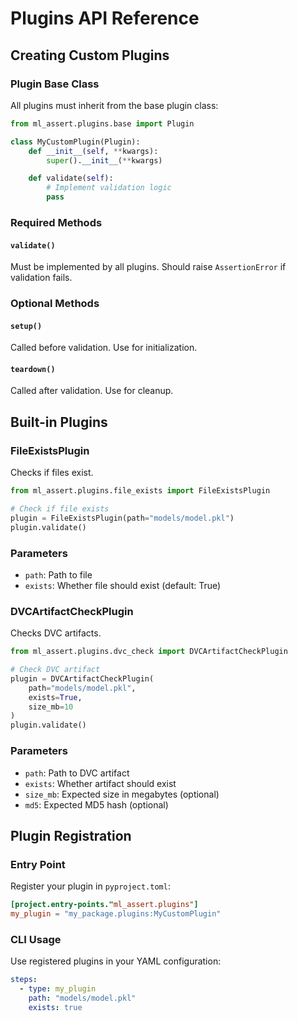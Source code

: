 # Plugins API Reference

## Creating Custom Plugins

### Plugin Base Class

All plugins must inherit from the base plugin class:

```python
from ml_assert.plugins.base import Plugin

class MyCustomPlugin(Plugin):
    def __init__(self, **kwargs):
        super().__init__(**kwargs)

    def validate(self):
        # Implement validation logic
        pass
```

### Required Methods

#### `validate()`
Must be implemented by all plugins. Should raise `AssertionError` if validation fails.

### Optional Methods

#### `setup()`
Called before validation. Use for initialization.

#### `teardown()`
Called after validation. Use for cleanup.

## Built-in Plugins

### FileExistsPlugin

Checks if files exist.

```python
from ml_assert.plugins.file_exists import FileExistsPlugin

# Check if file exists
plugin = FileExistsPlugin(path="models/model.pkl")
plugin.validate()
```

### Parameters

- `path`: Path to file
- `exists`: Whether file should exist (default: True)

### DVCArtifactCheckPlugin

Checks DVC artifacts.

```python
from ml_assert.plugins.dvc_check import DVCArtifactCheckPlugin

# Check DVC artifact
plugin = DVCArtifactCheckPlugin(
    path="models/model.pkl",
    exists=True,
    size_mb=10
)
plugin.validate()
```

### Parameters

- `path`: Path to DVC artifact
- `exists`: Whether artifact should exist
- `size_mb`: Expected size in megabytes (optional)
- `md5`: Expected MD5 hash (optional)

## Plugin Registration

### Entry Point

Register your plugin in `pyproject.toml`:

```toml
[project.entry-points."ml_assert.plugins"]
my_plugin = "my_package.plugins:MyCustomPlugin"
```

### CLI Usage

Use registered plugins in your YAML configuration:

```yaml
steps:
  - type: my_plugin
    path: "models/model.pkl"
    exists: true
```
